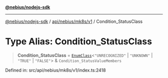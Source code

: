 [**@nebius/nodejs-sdk**](../../../../../README.md)

***

[@nebius/nodejs-sdk](../../../../../README.md) / [api/nebius/mk8s/v1](../README.md) / Condition\_StatusClass

# Type Alias: Condition\_StatusClass

> **Condition\_StatusClass** = [`EnumClass`](../../../../../runtime/protos/enum/type-aliases/EnumClass.md)\<`"UNRECOGNIZED"` \| `"UNKNOWN"` \| `"TRUE"` \| `"FALSE"`\> & `Condition_StatusValueMembers`

Defined in: src/api/nebius/mk8s/v1/index.ts:2418
